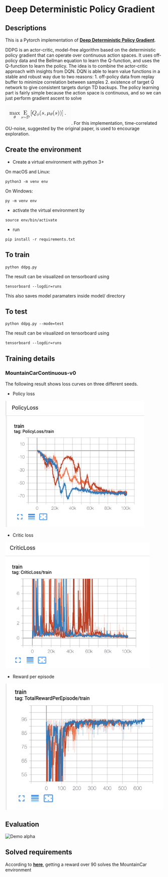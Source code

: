 # Deep Deterministic Policy Gradient

## Descriptions
This is a Pytorch implementation of [**Deep Deterministic Policy Gradient**](https://arxiv.org/pdf/1509.02971.pdf).

DDPG is an actor-critic, model-free algorithm based on the deterministic policy gradient that can operate over continuous action spaces. It uses off-policy data and the Bellman equation to learn the Q-function, and uses the Q-function to learn the policy. The idea is to combine the actor-critic approach with insights from DQN. DQN is able to learn value functions in a stable and robust way due to two reasons: 1. off-policy data from replay buffer to minimize correlation between samples 2. existence of target Q network to give consistent targets durign TD backups. The policy learning part is fairly simple because the action space is continuous, and so we can just perform gradient ascent to solve 

<img src="figures/policygoal.png"/>. 
For this implementation, time-correlated OU-noise, suggested by the original paper, is used to encourage exploration.

## Create the environment
* Create a virtual environment with python 3+

On macOS and Linux:
```bath
python3 -m venv env
```
On Windows:
```bath
py -m venv env
```
* activate the virtual environment by
```bath
source env/bin/activate
```
* run
```bath
pip install -r requirements.txt
```

## To train
```bath
python ddpg.py
```
The result can be visualized on tensorboard using
```bath
tensorboard --logdir=runs
```
This also saves model paramaters inside model/ directory
## To test
```bath
python ddpg.py --mode=test
```
The result can be visualized on tensorboard using
```bath
tensorboard --logdir=runs
```

## Training details

### MountainCarContinuous-v0

The following result shows loss curves on three different seeds.

* Policy loss

<img src="figures/policyloss.png" height="400"/>

* Critic loss

<img src="figures/criticloss.png" height="400"/>

* Reward per episode

<img src="figures/returnpereps.png" height="400"/>

## Evaluation

![Demo alpha](https://j.gifs.com/lxy75J.gif)


## Solved requirements
According to [**here**](https://github.com/openai/gym/wiki/MountainCarContinuous-v0), getting a reward over 90 solves the MountainCar environment